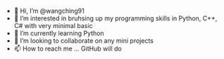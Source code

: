 - 👋 Hi, I’m @wangching91
- 👀 I’m interested in bruhsing up my programming skills in Python, C++, C# with very minimal basic
- 🌱 I’m currently learning Python
- 💞️ I’m looking to collaborate on any mini projects
- 📫 How to reach me ... GitHub will do

<!---
wangching91/wangching91 is a ✨ special ✨ repository because its `README.md` (this file) appears on your GitHub profile.
You can click the Preview link to take a look at your changes.
--->
